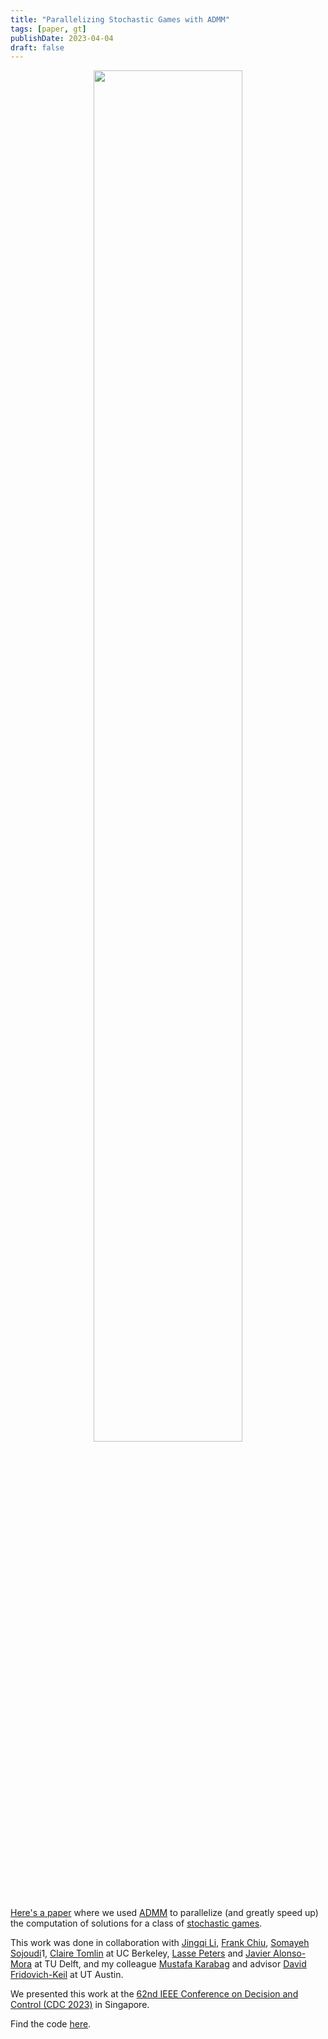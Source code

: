 ```yaml
---
title: "Parallelizing Stochastic Games with ADMM"
tags: [paper, gt]
publishDate: 2023-04-04
draft: false
---
```


<figure style="text-align: center;">
  <img src="media/admm.jpg" alt="" style="width:75%">
</figure>

[Here's a paper](https://arxiv.org/abs/2304.01945) where we used [ADMM](https://stanford.edu/~boyd/admm.html) to parallelize (and greatly speed up) the computation of solutions for a class of [stochastic games](https://en.wikipedia.org/wiki/Stochastic_game).

This work was done in collaboration with [Jingqi Li](https://sites.google.com/view/jingqi-li/), [Frank Chiu](https://chihyuanchiu.github.io/), [Somayeh Sojoudi](https://www2.eecs.berkeley.edu/Faculty/Homepages/sojoudi.html)1, [Claire Tomlin](https://people.eecs.berkeley.edu/~tomlin/) at UC Berkeley, [Lasse Peters](https://lasse-peters.net/) and [Javier Alonso-Mora](https://autonomousrobots.nl/people/) at TU Delft, and my colleague [Mustafa Karabag](https://scholar.google.com/citations?user=PbKuWIwAAAAJ&hl=en) and advisor [David Fridovich-Keil](https://www.ae.utexas.edu/people/faculty/faculty-directory/fridovich-keil) at UT Austin.

We presented this work at the [62nd IEEE Conference on Decision and Control (CDC 2023)](https://cdc2023.ieeecss.org/index.html) in Singapore.

Find the code [here](https://github.com/CLeARoboticsLab/ScenarioControl.jl).